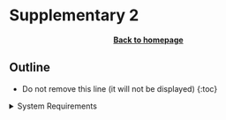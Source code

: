 # Supplementary 2

<p align="center"><b><a href="https://genomicsaotearoa.github.io/Gene_Regulatory_Networks_Simulation_Workshop/">Back to homepage</a></b></p>

## Outline
* Do not remove this line (it will not be displayed)
{:toc}


<details>
<summary>System Requirements</summary>

{% highlight ruby %}
```bash
 cd ~
 mkdir -p /nesi/project/nesi02659/sismonr_workshop/workingdir/$USER
 ln -s  /nesi/project/nesi02659/sismonr_workshop/workingdir/$USER ~/sism_2021
 ```
 {% endhighlight %}

</details>



